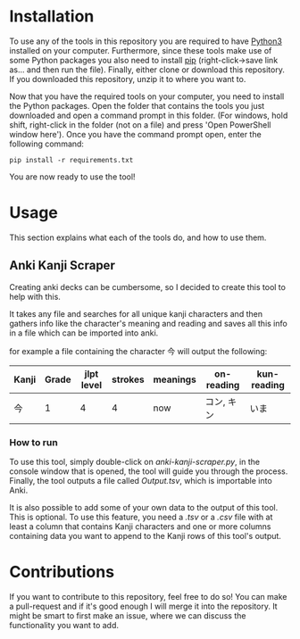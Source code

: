 # Installation

To use any of the tools in this repository you are required to have [Python3](https://www.python.org/downloads/)
installed on your computer. Furthermore, since these tools make use of some Python packages you also need to install
[pip](https://bootstrap.pypa.io/get-pip.py) (right-click->save link as... and then run the file). Finally, either clone 
or download this repository. If you downloaded this repository, unzip it to where you want to. 

Now that you have the required tools on your computer, you need to install the Python packages. Open the folder that
contains the tools you just downloaded and open a command prompt in this folder. (For windows, hold shift, right-click
in the folder (not on a file) and press 'Open PowerShell window here'). Once you have the
command prompt open, enter the following command:
```
pip install -r requirements.txt
```

You are now ready to use the tool!

# Usage

This section explains what each of the tools do, and how to use them.
## Anki Kanji Scraper

Creating anki decks can be cumbersome, so I decided to create this tool to help with this.

It takes any file and searches for all unique kanji characters and then gathers info like the character's meaning and 
reading and saves all this info in a file which can be imported into anki.

for example a file containing the character 今 will output the following:

|Kanji	| Grade	| jlpt level | strokes | meanings | on-reading	| kun-reading |
|-------|-------|------------|---------|----------|-------------|-------------|
|今	    |1	    |4           |4	       |now	      |コン, キン   	|いま

### How to run

To use this tool, simply double-click on _anki-kanji-scraper.py_, in the console window that is opened, the tool will 
guide you through the process. Finally, the tool outputs a file called _Output.tsv_, which is importable into Anki.

It is also possible to add some of your own data to the output of this tool. This is optional. To use this feature, 
you need a _.tsv_ or a _.csv_ file with at least a column that contains Kanji characters and one or more columns
containing data you want to append to the Kanji rows of this tool's output.

# Contributions

If you want to contribute to this repository, feel free to do so! You can make a pull-request and if it's good enough I will merge it into the repository. It might be smart to first make an issue, where we can discuss the functionality you want to add.
